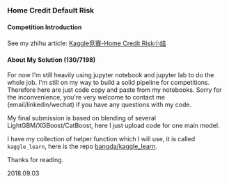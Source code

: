 ### Home Credit Default Risk

#### Competition Introduction

See my zhihu article: [Kaggle竞赛-Home Credit Risk小结](https://zhuanlan.zhihu.com/p/43541825)

#### About My Solution (130/7198)

For now I'm still heavily using jupyter notebook and jupyter lab to do the whole job. I'm still on my way to build a solid pipeline for competitions. Therefore here are just code copy and paste from my notebooks. Sorry for the inconvenience, you're very welcome to contact me (email/linkedin/wechat) if you have any questions with my code. 

My final submission is based on blending of several LightGBM/XGBoost/CatBoost, here I just upload code for one main model.

I have my collection of helper function which I will use, it is called `kaggle_learn`, here is the repo [bangda/kaggle_learn](https://github.com/bangdasun/kaggle_learn).

Thanks for reading.

2018.09.03